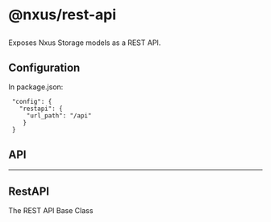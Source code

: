 # @nxus/rest-api

## 

Exposes Nxus Storage models as a REST API.

## Configuration

In package.json:

     "config": {
       "restapi": {
         "url_path": "/api"
        }
     }

## API

* * *

## RestAPI

The REST API Base Class
